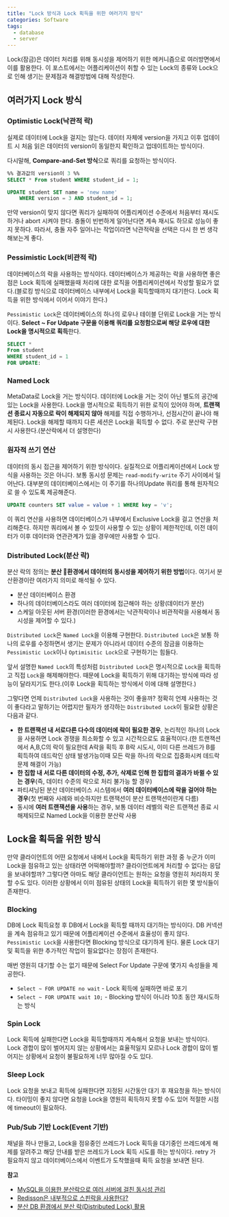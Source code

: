 ```yaml
---  
title: "Lock 방식과 Lock 획득을 위한 여러가지 방식"
categories: Software
tags:
  - database
  - server
---  
```


Lock(잠금)은 데이터 처리를 위해 동시성을 제어하기 위한 메커니즘으로 여러방면에서 이를 활용한다. 
이 포스트에서는 어플리케이션이 취할 수 있는 Lock의 종류와  Lock으로 인해 생기는 문제점과 해결방법에 대해 작성한다.

## 여러가지 Lock 방식

### Optimistic Lock(낙관적 락)
실제로 데이터에 Lock을 걸지는 않는다. 데이터 자체에 version을 가지고 이후 업데이트 시 처음 읽은 데이터의 version이 동일한지 확인하고 업데이트하는 방식이다.

다시말해, **Compare-and-Set 방식**으로 쿼리를 요청하는 방식이다.

```sql
%% 결과값의 version이 3 %%
SELECT * From student WHERE student_id = 1; 

UPDATE student SET name = 'new name'
	WHERE version = 3 AND student_id = 1;
```

만약 version이 맞지 않다면 쿼리가 실패하여 어플리케이션 수준에서 처음부터 재시도하거나 abort 시켜야 한다. 충돌이 빈번하게 일어난다면 계속 재시도 하므로 성능이 좋지 못하다. 따라서, 충돌 자주 일어나는 작업이라면 낙관적락을 선택은 다시 한 번 생각해보는게 좋다.


### Pessimistic Lock(비관적 락)
데이터베이스의 락을 사용하는 방식이다. 데이터베이스가 제공하는 락을 사용하면 좋은 점은 Lock 획득에 실패했을때 처리에 대한 로직을 어플리케이션에서 작성할 필요가 없다.(블로킹 방식으로 데이터베이스 내부에서 Lock을 획득할때까지 대기한다. Lock 획득을 위한 방식에서 이어서 이야기 한다.)

`Pessimistic Lock`은 데이터베이스의 하나의 로우나 테이블 단위로 Lock을 거는 방식이다. **Select ~ For Udpate 구문을 이용해 쿼리를 요청함으로써 해당 로우에 대한 Lock을 명시적으로 획득**한다.

```sql
SELECT * 
From student 
WHERE student_id = 1 
FOR UPDATE:
```


### Named Lock
MetaData로 Lock을 거는 방식이다. 데이터에 Lock을 거는 것이 아닌 별도의 공간에 있는 Lock을 사용한다. 
Lock을 명시적으로 획득하기 위한 로직이 있어야 하며, **트랜잭션 종료시 자동으로 락이 해제되지 않아** 해제를 직접 수행하거나, 선점시간이 끝나야 해제된다. Lock을 해제할 때까지 다른 세션은 Lock을 획득할 수 없다. 주로 분산락 구현시 사용한다.(분산락에서 더 설명한다)


### 원자적 쓰기 연산
데이터의 동시 접근을 제어하기 위한 방식이다. 실질적으로 어플리케이션에서 Lock 방식을 사용하는 것은 아니다.
보통 동시성 문제는 `read-modify-write` 주기 사이에서 일어난다. 대부분의 데이터베이스에서는 이 주기를 하나의Update 쿼리를 통해 원자적으로 쓸 수 있도록 제공해준다.

```sql
UPDATE counters SET value = value + 1 WHERE key = 'v';
```

이 쿼리 연산을 사용하면 데이터베이스가 내부에서 Exclusive Lock을 걸고 연산을 처리해준다. 하지만 쿼리에서 볼 수 있듯이 사용할 수 있는 상황이 제한적인데, 이전 데이터가 이후 데이터와 연관관계가 있을 경우에만 사용할 수 있다.


### Distributed Lock(분산 락)
분산 락의 정의는 **분산 환경에서 데이터의 동시성을 제어하기 위한 방법**이다. 여기서 분산환경이란 여러가지 의미로 해석될 수 있다.
- 분산 데이터베이스 환경
- 하나의 데이터베이스라도 여러 데이터에 접근해야 하는 상황(데이터가 분산)
- 스케일 아웃된 서버 환경(이러한 환경에서는 낙관적락이나 비관적락을 사용해서 동시성을 제어할 수 있다.)

`Distributed Lock`은 `Named Lock`을 이용해 구현한다. `Distributed Lock`은 보통 하나의 로우를 수정하면서 생기는 문제가 아니라서 데이터 수준의 잠금을 이용하는 `Pessimistic Lock`이나 `Optimisitic Lock`으로 구현하기는 힘들다.

앞서 설명한 `Named Lock`의 특성처럼 `Distributed Lock`은 명시적으로 `Lock`을 획득하고 직접 `Lock`을 해제해야한다. 때문에 Lock을 획득하기 위해 대기하는 방식에 따라 성능이 달라지기도 한다.(이후 Lock을 획득하는 방식에서 이에 대해 설명한다.)

그렇다면 언제 `Distributed Lock`을 사용하는 것이 좋을까? 정확히 언제 사용하는 것이 좋다라고 말하기는 어렵지만 필자가 생각하는 `Distributed Lock`이 필요한 상황은 다음과 같다.
- **한 트랜잭션 내 서로다른 다수의 데이터에 락이 필요한 경우**, 논리적인 하나의 Lock을 사용하면 Lock 경쟁을 최소화할 수 있고 시간적으로도 효율적이다.(한 트랜잭션에서 A,B,C의 락이 필요한데 A락을 획득 후 B락 시도시, 이미 다른 쓰레드가 B를 획득하여 데드락인 상태 발생가능이때 모든 락을 하나의 락으로 집중화시켜 데드락 문제 해결이 가능)
- **한 집합 내 서로 다른 데이터의 수정, 추가, 삭제로 인해 한 집합의 결과가 바뀔 수 있는 경우**(즉, 데이터 수준의 락으로 처리 불가능 할 경우)
- 파티셔닝된 분산 데이터베이스 시스템에서 **여러 데이터베이스에 락을 걸어야 하는 경우**(첫 번째와 사례와 비슷하지만 트랜잭션이 분산 트랜잭션이란게 다름)
- 동시에 **여러 트랜잭션을 사용**하는 경우, 보통 데이터 레벨의 락은 트랜잭션 종료 시 해제되므로 Named Lock을 이용한 분산락 사용


## Lock을 획득을 위한 방식
만약 클라이언트의 어떤 요청에서 내에서 Lock을 획득하기 위한 과정 중 누군가 이미 Lock을 점유하고 있는 상태라면 어떡해야할까? 클라이언트에게 처리할 수 없다는 응답을 보내야할까? 그렇다면 아마도 해당 클라이언트는 원하는 요청을 영원히 처리하지 못할 수도 있다. 이러한 상황에서 이미 점유된 상태의 Lock을 획득하기 위한 몇 방식들이 존재한다.

### Blocking
DB에 Lock 획득요청 후 DB에서 Lock을 획득할 때까지 대기하는 방식이다. DB 커넥션을 계속 점유하고 있기 때문에 어플리케이션 수준에서 효율성이 좋지 않다. `Pessimistic Lock`을 사용한다면 Blocking 방식으로 대기하게 된다. 물론 Lock 대기 및 획득을 위한 추가적인 작업이 필요없다는 장점이 존재한다.

매번 영원히 대기할 수는 없기 때문에 Select For Update 구문에 몇가지 속성들을 제공한다.
- `Select ~ FOR UPDATE no wait` - Lock 획득에 실패하면 바로 포기
- `Select ~ FOR UPDATE wait 10;`  -  Blocking 방식이 아니라 10초 동안 재시도하는 방식

### Spin Lock
Lock 획득에 실패한다면 Lock을 획득할때까지 계속해서 요청을 보내는 방식이다. Lock 경합이 많이 벌어지지 않는 상황에서는 효율적일지 모르나 Lock 경합이 많이 벌어지는 상황에서 요청이 불필요하게 너무 많아질 수도 있다.

### Sleep Lock
Lock 요청을 보내고 획득에 실패한다면 지정된 시간동안 대기 후 재요청을 하는 방식이다. 타이밍이 좋지 않다면 요청을 Lock을 영원히 획득하지 못할 수도 있어 적절한 시점에 timeout이 필요하다.


### Pub/Sub 기반 Lock(Event 기반)
채널을 하나 만들고, Lock을 점유중인 쓰레드가 Lock 획득을 대기중인 쓰레드에게 해제를 알려주고 해당 안내를 받은 쓰레드가 Lock 획득 시도를 하는 방식이다. retry 가 필요하지 않고 데이터베이스에서 이벤트가 도착했을때 획득 요청을 보내면 된다.



**참고**
- [MySQL을 이용한 분산락으로 여러 서버에 걸친 동시성 관리](https://techblog.woowahan.com/2631/)
- [Redisson은 내부적으로 스핀락을 사용한다?](https://incheol-jung.gitbook.io/docs/q-and-a/spring/redisson-trylock)
- [분산 DB 환경에서 분산 락(Distributed Lock) 활용](https://velog.io/@znftm97/%EB%8F%99%EC%8B%9C%EC%84%B1-%EB%AC%B8%EC%A0%9C-%ED%95%B4%EA%B2%B0%ED%95%98%EA%B8%B0-V3-%EB%B6%84%EC%82%B0-DB-%ED%99%98%EA%B2%BD%EC%97%90%EC%84%9C-%EB%B6%84%EC%82%B0-%EB%9D%BDDistributed-Lock-%ED%99%9C%EC%9A%A9)
